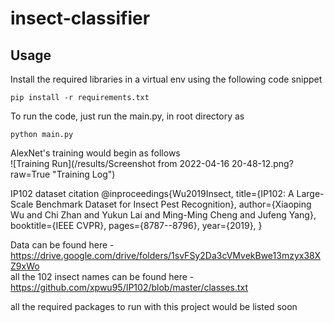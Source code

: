 # insect-classifier

## Usage
Install the required libraries in a virtual env using the following code snippet
```
pip install -r requirements.txt
```

To run the code, just run the main.py, in root directory as
```
python main.py
```

AlexNet's training would begin as follows  
![Training Run](/results/Screenshot from 2022-04-16 20-48-12.png?raw=True "Training Log")


IP102 dataset citation
@inproceedings{Wu2019Insect,
  title={IP102: A Large-Scale Benchmark Dataset for Insect Pest Recognition},
  author={Xiaoping Wu and Chi Zhan and Yukun Lai and Ming-Ming Cheng and Jufeng Yang},
  booktitle={IEEE CVPR},
  pages={8787--8796},
  year={2019},
}


Data can be found here - https://drive.google.com/drive/folders/1svFSy2Da3cVMvekBwe13mzyx38XZ9xWo  
all the 102 insect names can be found here - https://github.com/xpwu95/IP102/blob/master/classes.txt  

all the required packages to run with this project would be listed soon
